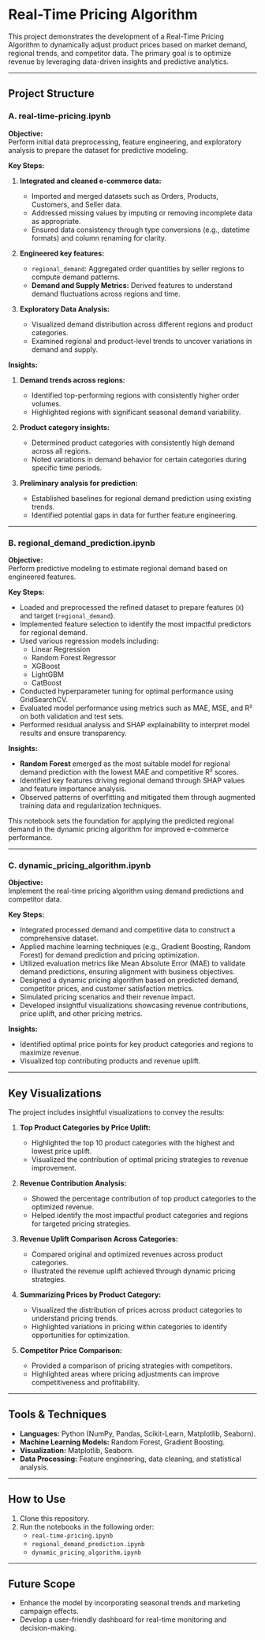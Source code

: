 # Real-Time Pricing Algorithm

This project demonstrates the development of a Real-Time Pricing Algorithm to dynamically adjust product prices based on market demand, regional trends, and competitor data. The primary goal is to optimize revenue by leveraging data-driven insights and predictive analytics.

---

## Project Structure

### A. **real-time-pricing.ipynb**

**Objective:**  
Perform initial data preprocessing, feature engineering, and exploratory analysis to prepare the dataset for predictive modeling.

**Key Steps:**  

1. **Integrated and cleaned e-commerce data:**  
    * Imported and merged datasets such as Orders, Products, Customers, and Seller data.  
    * Addressed missing values by imputing or removing incomplete data as appropriate.  
    * Ensured data consistency through type conversions (e.g., datetime formats) and column renaming for clarity.

2. **Engineered key features:**  
    * `regional_demand`: Aggregated order quantities by seller regions to compute demand patterns.  
    * **Demand and Supply Metrics:** Derived features to understand demand fluctuations across regions and time.

3. **Exploratory Data Analysis:**  
    * Visualized demand distribution across different regions and product categories.  
    * Examined regional and product-level trends to uncover variations in demand and supply.

**Insights:**  

1. **Demand trends across regions:**  
    * Identified top-performing regions with consistently higher order volumes.  
    * Highlighted regions with significant seasonal demand variability.

2. **Product category insights:**  
    * Determined product categories with consistently high demand across all regions.  
    * Noted variations in demand behavior for certain categories during specific time periods.

3. **Preliminary analysis for prediction:**  
    * Established baselines for regional demand prediction using existing trends.  
    * Identified potential gaps in data for further feature engineering.

---

### B. **regional_demand_prediction.ipynb**

**Objective:**  
Perform predictive modeling to estimate regional demand based on engineered features.

**Key Steps:**  

* Loaded and preprocessed the refined dataset to prepare features (`X`) and target (`regional_demand`).  
* Implemented feature selection to identify the most impactful predictors for regional demand.  
* Used various regression models including:
    * Linear Regression  
    * Random Forest Regressor  
    * XGBoost  
    * LightGBM  
    * CatBoost  
* Conducted hyperparameter tuning for optimal performance using GridSearchCV.  
* Evaluated model performance using metrics such as MAE, MSE, and R² on both validation and test sets.  
* Performed residual analysis and SHAP explainability to interpret model results and ensure transparency.

**Insights:**  

* **Random Forest** emerged as the most suitable model for regional demand prediction with the lowest MAE and competitive R² scores.  
* Identified key features driving regional demand through SHAP values and feature importance analysis.  
* Observed patterns of overfitting and mitigated them through augmented training data and regularization techniques.

This notebook sets the foundation for applying the predicted regional demand in the dynamic pricing algorithm for improved e-commerce performance.

---

### C. **dynamic_pricing_algorithm.ipynb**

**Objective:**  
Implement the real-time pricing algorithm using demand predictions and competitor data.

**Key Steps:**  

* Integrated processed demand and competitive data to construct a comprehensive dataset.  
* Applied machine learning techniques (e.g., Gradient Boosting, Random Forest) for demand prediction and pricing optimization.  
* Utilized evaluation metrics like Mean Absolute Error (MAE) to validate demand predictions, ensuring alignment with business objectives.  
* Designed a dynamic pricing algorithm based on predicted demand, competitor prices, and customer satisfaction metrics.  
* Simulated pricing scenarios and their revenue impact.  
* Developed insightful visualizations showcasing revenue contributions, price uplift, and other pricing metrics.

**Insights:**  

* Identified optimal price points for key product categories and regions to maximize revenue.  
* Visualized top contributing products and revenue uplift.

---

## Key Visualizations  

The project includes insightful visualizations to convey the results:

1. **Top Product Categories by Price Uplift:**  
    * Highlighted the top 10 product categories with the highest and lowest price uplift.  
    * Visualized the contribution of optimal pricing strategies to revenue improvement.

2. **Revenue Contribution Analysis:**  
    * Showed the percentage contribution of top product categories to the optimized revenue.  
    * Helped identify the most impactful product categories and regions for targeted pricing strategies.

3. **Revenue Uplift Comparison Across Categories:**  
    * Compared original and optimized revenues across product categories.  
    * Illustrated the revenue uplift achieved through dynamic pricing strategies.

4. **Summarizing Prices by Product Category:**  
    * Visualized the distribution of prices across product categories to understand pricing trends.  
    * Highlighted variations in pricing within categories to identify opportunities for optimization.

5. **Competitor Price Comparison:**  
    * Provided a comparison of pricing strategies with competitors.  
    * Highlighted areas where pricing adjustments can improve competitiveness and profitability.

---

## Tools & Techniques  

* **Languages:** Python (NumPy, Pandas, Scikit-Learn, Matplotlib, Seaborn).  
* **Machine Learning Models:** Random Forest, Gradient Boosting.  
* **Visualization:** Matplotlib, Seaborn.  
* **Data Processing:** Feature engineering, data cleaning, and statistical analysis.

---

## How to Use  

1. Clone this repository.  
2. Run the notebooks in the following order:
    * `real-time-pricing.ipynb`  
    * `regional_demand_prediction.ipynb`  
    * `dynamic_pricing_algorithm.ipynb`  

---

## Future Scope  

* Enhance the model by incorporating seasonal trends and marketing campaign effects.  
* Develop a user-friendly dashboard for real-time monitoring and decision-making.  
